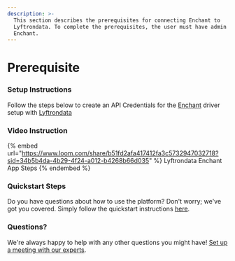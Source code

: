 ```yaml
---
description: >-
  This section describes the prerequisites for connecting Enchant to
  Lyftrondata. To complete the prerequisites, the user must have admin access to
  Enchant.
---
```


# Prerequisite

<mark style="color:blue;"></mark>

### Setup Instructions

Follow the steps below to create an API Credentials for the [Enchant](https://www.lyftrondata.com/integration/commerce-analytics/enchant/) driver setup with [Lyftrondata](https://www.lyftrondata.com)

### Video Instruction

{% embed url="https://www.loom.com/share/b51fd2afa417412fa3c5732947032718?sid=34b5b4da-4b29-4f24-a012-b4268b66d035" %}
Lyftrondata Enchant App Steps
{% endembed %}

### Quickstart Steps

Do you have questions about how to use the platform? Don't worry; we've got you covered. Simply follow the quickstart instructions [here](README.md).

### Questions? <a href="#questions" id="questions"></a>

We're always happy to help with any other questions you might have! [Set up a meeting with our experts](https://www.lyftrondata.com/book-a-meeting/).

